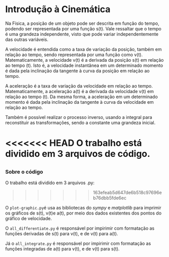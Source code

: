 # Introdução à Cinemática

Na Física, a posição de um objeto pode ser descrita em função do tempo, podendo ser representada por uma função s(t). Vale ressaltar que o tempo é uma grandeza independente, visto que pode variar independentemente das outras variáveis.

A velocidade é entendida como a taxa de variação da posição, também em relação ao tempo, sendo representada por uma função como v(t). Matematicamente, a velocidade v(t) é a derivada da posição s(t) em relação ao tempo (t). Isto é, a velocidade instantânea em um determinado momento é dada pela inclinação da tangente à curva da posição em relação ao tempo.

A aceleração é a taxa de variação da velocidade em relação ao tempo. Matematicamente, a aceleração a(t) é a derivada da velocidade v(t) em relação ao tempo (t). Da mesma forma, a aceleração em um determinado momento é dada pela inclinação da tangente à curva da velocidade em relação ao tempo.

Também é possível realizar o processo inverso, usando a integral para reconstituir as transformações, sendo a constante uma grandeza inicial.

<<<<<<< HEAD
O trabalho está dividido em 3 arquivos de código. 
=======
##

### Sobre o código
O trabalho está dividido em 3 arquivos .py: 
>>>>>>> 163efeab5d647de6b518c97696eb76dbb5fde6ec

O `plot-graphic.py`é usa as bibliotecas do *sympy* e *matplotlib* para imprimir os gráficos de s(t), v(t)e a(t), por meio dos dados existentes dos pontos do gráfico de velocidade.

O `all_differentiate.py` é responsável por impirimir com formatação as funções derivadas de s(t) para v(t), e de v(t) para a(t).

Já o `all_integrate.py` é responsável por impirimir com formatação as funções integradas de a(t) para v(t), e de v(t) para s(t).

